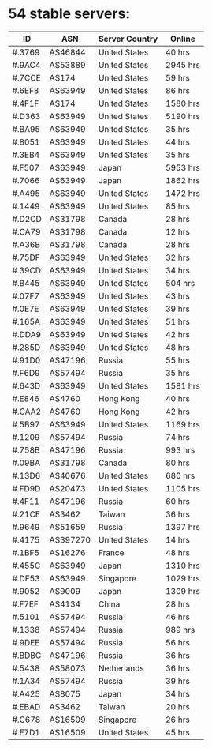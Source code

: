 # 54 stable servers:

| ID | ASN | Server Country | Online |
| ------ | ------ | ------ | ------ |
| #.3769 | AS46844 | United States | 40 hrs |
| #.9AC4 | AS53889 | United States | 2945 hrs |
| #.7CCE | AS174 | United States | 59 hrs |
| #.6EF8 | AS63949 | United States | 86 hrs |
| #.4F1F | AS174 | United States | 1580 hrs |
| #.D363 | AS63949 | United States | 5190 hrs |
| #.BA95 | AS63949 | United States | 35 hrs |
| #.8051 | AS63949 | United States | 44 hrs |
| #.3EB4 | AS63949 | United States | 35 hrs |
| #.F507 | AS63949 | Japan | 5953 hrs |
| #.7066 | AS63949 | Japan | 1862 hrs |
| #.A495 | AS63949 | United States | 1472 hrs |
| #.1449 | AS63949 | United States | 85 hrs |
| #.D2CD | AS31798 | Canada | 28 hrs |
| #.CA79 | AS31798 | Canada | 12 hrs |
| #.A36B | AS31798 | Canada | 28 hrs |
| #.75DF | AS63949 | United States | 32 hrs |
| #.39CD | AS63949 | United States | 34 hrs |
| #.B445 | AS63949 | United States | 504 hrs |
| #.07F7 | AS63949 | United States | 43 hrs |
| #.0E7E | AS63949 | United States | 39 hrs |
| #.165A | AS63949 | United States | 51 hrs |
| #.DDA9 | AS63949 | United States | 42 hrs |
| #.285D | AS63949 | United States | 48 hrs |
| #.91D0 | AS47196 | Russia | 55 hrs |
| #.F6D9 | AS57494 | Russia | 35 hrs |
| #.643D | AS63949 | United States | 1581 hrs |
| #.E846 | AS4760 | Hong Kong | 40 hrs |
| #.CAA2 | AS4760 | Hong Kong | 42 hrs |
| #.5B97 | AS63949 | United States | 1169 hrs |
| #.1209 | AS57494 | Russia | 74 hrs |
| #.758B | AS47196 | Russia | 993 hrs |
| #.09BA | AS31798 | Canada | 80 hrs |
| #.13D6 | AS40676 | United States | 680 hrs |
| #.FD9D | AS20473 | United States | 1105 hrs |
| #.4F11 | AS47196 | Russia | 60 hrs |
| #.21CE | AS3462 | Taiwan | 36 hrs |
| #.9649 | AS51659 | Russia | 1397 hrs |
| #.4175 | AS397270 | United States | 14 hrs |
| #.1BF5 | AS16276 | France | 48 hrs |
| #.455C | AS63949 | Japan | 1310 hrs |
| #.DF53 | AS63949 | Singapore | 1029 hrs |
| #.9052 | AS9009 | Japan | 1309 hrs |
| #.F7EF | AS4134 | China | 28 hrs |
| #.5101 | AS57494 | Russia | 46 hrs |
| #.1338 | AS57494 | Russia | 989 hrs |
| #.9DEE | AS57494 | Russia | 56 hrs |
| #.BDBC | AS47196 | Russia | 36 hrs |
| #.5438 | AS58073 | Netherlands | 36 hrs |
| #.1A34 | AS57494 | Russia | 39 hrs |
| #.A425 | AS8075 | Japan | 34 hrs |
| #.EBAD | AS3462 | Taiwan | 20 hrs |
| #.C678 | AS16509 | Singapore | 26 hrs |
| #.E7D1 | AS16509 | United States | 45 hrs |

